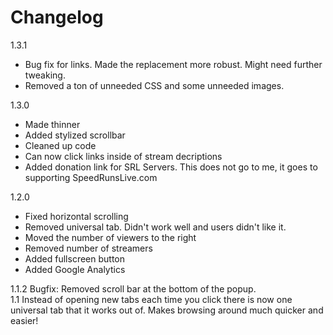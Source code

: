Changelog
==================

1.3.1

* Bug fix for links. Made the replacement more robust. Might need further tweaking.
* Removed a ton of unneeded CSS and some unneeded images.

1.3.0

* Made thinner
* Added stylized scrollbar
* Cleaned up code
* Can now click links inside of stream decriptions
* Added donation link for SRL Servers. This does not go to me, it goes to supporting SpeedRunsLive.com

1.2.0  

* Fixed horizontal scrolling  
* Removed universal tab. Didn't work well and users didn't like it.  
* Moved the number of viewers to the right  
* Removed number of streamers  
* Added fullscreen button  
* Added Google Analytics  

1.1.2 Bugfix: Removed scroll bar at the bottom of the popup.  
1.1 Instead of opening new tabs each time you click there is now one universal tab that it works out of. Makes browsing around much quicker and easier!  